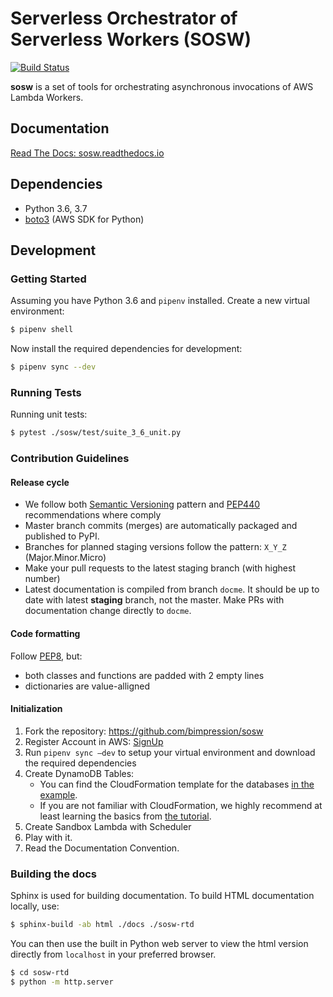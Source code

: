# Serverless Orchestrator of Serverless Workers (SOSW)
[![Build Status](https://travis-ci.org/bimpression/sosw.svg?branch=master)](https://travis-ci.org/bimpression/sosw)

**sosw** is a set of tools for orchestrating asynchronous invocations of AWS Lambda Workers.

## Documentation
[Read The Docs: sosw.readthedocs.io](https://sosw.readthedocs.io/en/latest/)

## Dependencies
- Python 3.6, 3.7
- [boto3](https://github.com/boto/boto3) (AWS SDK for Python)

## Development
### Getting Started

Assuming you have Python 3.6 and `pipenv` installed. Create a new virtual environment: 

```bash
$ pipenv shell
```

Now install the required dependencies for development:

```bash
$ pipenv sync --dev
```

### Running Tests

Running unit tests:
```bash
$ pytest ./sosw/test/suite_3_6_unit.py
```

### Contribution Guidelines

#### Release cycle
- We follow both [Semantic Versioning](https://semver.org/) pattern
  and [PEP440](https://www.python.org/dev/peps/pep-0440/) recommendations where comply
- Master branch commits (merges) are automatically packaged and published to PyPI.
- Branches for planned staging versions follow the pattern: `X_Y_Z` (Major.Minor.Micro)
- Make your pull requests to the latest staging branch (with highest number)
- Latest documentation is compiled from branch `docme`.
  It should be up to date with latest **staging** branch, not the master.
  Make PRs with documentation change directly to `docme`.

#### Code formatting
Follow [PEP8](https://www.python.org/dev/peps/pep-0008/), but:
- both classes and functions are padded with 2 empty lines
- dictionaries are value-alligned

#### Initialization
1. Fork the repository: https://github.com/bimpression/sosw
2. Register Account in AWS: [SignUp](https://portal.aws.amazon.com/billing/signup#/start)
3. Run `pipenv sync –dev` to setup your virtual environment and download the required dependencies
4. Create DynamoDB Tables: 
    - You can find the CloudFormation template for the databases [in the example](https://raw.githubusercontent.com/bimpression/sosw/docme/docs/yaml/sosw-shared-dynamodb.yaml).
    - If you are not familiar with CloudFormation, we highly recommend at least learning the basics from [the tutorial](https://docs.aws.amazon.com/AWSCloudFormation/latest/UserGuide/GettingStarted.Walkthrough.html).
5. Create Sandbox Lambda with Scheduler
6. Play with it.
7. Read the Documentation Convention.

### Building the docs
Sphinx is used for building documentation. To build HTML documentation locally, use:

```bash
$ sphinx-build -ab html ./docs ./sosw-rtd
```

You can then use the built in Python web server to view the html version directly from `localhost` in your preferred browser.

```bash
$ cd sosw-rtd
$ python -m http.server
```
